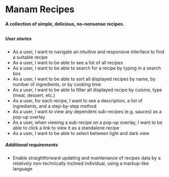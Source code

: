 # Manam Recipes

#### A collection of simple, delicious, no-nonsense recipes.

##

##### User stories

- As a user, I want to navigate an intuitive and responsive interface to find a suitable recipe
- As a user, I want to be able to see a list of all recipes
- As a user, I want to be able to search for a recipe by typing in a search box
- As a user, I want to be able to sort all displayed recipes by name, by number of ingredients, or by cooking time
- As a user, I want to be able to filter all displayed recipe by cuisine, type (meal, dessert, etc.)
- As a user, for each recipe, I want to see a description, a list of ingredients, and a step-by-step method
- As a user, I want to view any dependent sub-recipes (e.g. sauces) as a pop-up overlay
- As a user, when viewing a sub-recipe on a pop-up overlay, I want to be able to click a link to view it as a standalone recipe
- As a user, I want to be able to select between light and dark view

##### Additional requirements

- Enable straightforward updating and maintenance of recipes data by a relatively non-technically inclined individual, using a markup-like language
